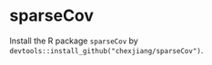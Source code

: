 # sparseCov
Install the R package `sparseCov` by `devtools::install_github("chexjiang/sparseCov")`.
